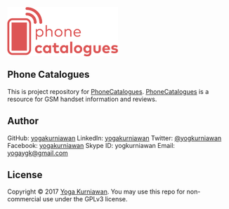 <img width="50%" height="50%" src="/phonecatalogues.png" alt="Phone Catalogues logo" align="center" />

<br />

## Phone Catalogues

This is project repository for [PhoneCatalogues](http://phonecatalogues.com).
[PhoneCatalogues](http://phonecatalogues.com) is a resource for GSM handset information and reviews.

## Author

GitHub: [yogakurniawan](https://github.com/yogakurniawan)
LinkedIn: [yogakurniawan](https://www.linkedin.com/in/yogakurniawan/)
Twitter: [@yogkurniawan](https://twitter.com/yogkurniawan)
Facebook: [yogakurniawan](http://facebook.com/yogakurniawan)
Skype ID: yogkurniawan
Email: [yogaygk@gmail.com](mailto:yogaygk@gmail.com)

## License

Copyright © 2017 [Yoga Kurniawan](https://twitter.com/yogkurniawan). You may use this repo for non-commercial use under the GPLv3 license.
